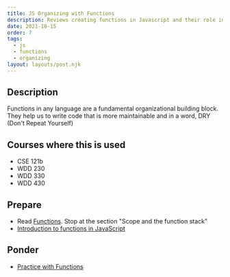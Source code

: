 ```yaml
---
title: JS Organizing with Functions
description: Reviews creating functions in Javascript and their role in helping to organize our code.
date: 2021-10-15
order: 7
tags:
  - js
  - functions
  - organizing
layout: layouts/post.njk
---
```


## Description

Functions in any language are a fundamental organizational building block. They help us to write code that is more maintainable and in a word, DRY (Don't Repeat Yourself)

## Courses where this is used

- CSE 121b
- WDD 230
- WDD 330
- WDD 430

## Prepare

- Read [Functions](https://developer.mozilla.org/en-US/docs/Web/JavaScript/Guide/Functions). Stop at the section "Scope and the function stack"
- [Introduction to functions in JavaScript](prepare1/)

## Ponder

- [Practice with Functions](ponder1/)
